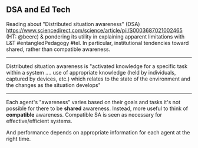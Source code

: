 <!--
 Copyright (C) 2023 David Jones
 
 This file is part of memex.
 
 memex is free software: you can redistribute it and/or modify
 it under the terms of the GNU General Public License as published by
 the Free Software Foundation, either version 3 of the License, or
 (at your option) any later version.
 
 memex is distributed in the hope that it will be useful,
 but WITHOUT ANY WARRANTY; without even the implied warranty of
 MERCHANTABILITY or FITNESS FOR A PARTICULAR PURPOSE.  See the
 GNU General Public License for more details.
 
 You should have received a copy of the GNU General Public License
 along with memex.  If not, see <http://www.gnu.org/licenses/>.
-->

## DSA and Ed Tech

Reading about "Distributed situation awareness" (DSA) https://www.sciencedirect.com/science/article/pii/S0003687021002465 (HT: @beerc) & pondering its utility in explaining apparent limitations with L&T #entangledPedagogy #tel. In particular, institutional tendencies toward shared, rather than compatible awareness. 

---

Distributed situation awareness is "activated knowledge for a specific task within a system ....  use of appropriate knowledge (held by individuals, captured by devices, etc.) which relates to the state of the environment and the changes as the situation develops" 

--- 

Each agent's "awareness" varies based on their goals and tasks it's not possible for there to be **shared** awareness.  Instead, more useful to think of **compatible**󠁧󠁢󠁷  awareness. Compatible SA is seen as necessary for effective/efficient systems.

And performance depends on appropriate information for each agent at the right time.


